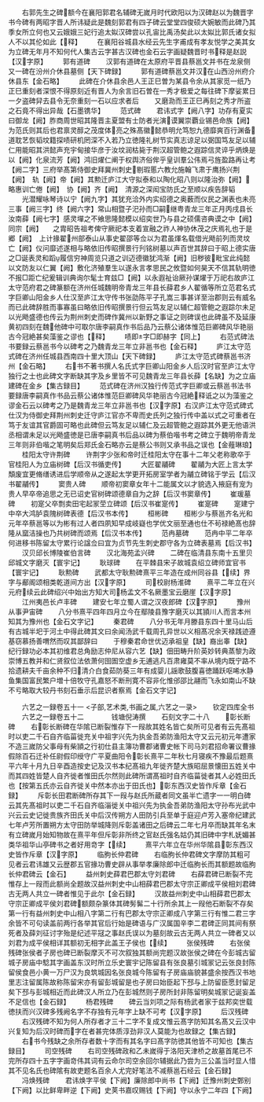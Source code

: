 <!-- { "loadSidebar": true } -->
　　右郭先生之碑额今在襄阳郭君名辅碑无嵗月时代欧阳以为汉碑赵以为魏晋字书今碑有两昭字晋人所讳疑此是魏刻郭君有四子碑云堂堂四俊硕大婉敏而此碑乃其季女所立何也又云娥娥三妃行追太姒汉碑尝以孔宙比禹汤矣此以太姒比郭氏诸女拟人不以其伦如此【释】
　　在襄阳谷城县水经云先生字甫成有孝友悦学之美其女为立碑无年月不知何代人集古云字甚古汉碑也金石云字画疑魏晋时书释是赵説【汉字原】
　　郭有道碑
　　汉郭有道碑在太原府平晋县蔡邕文并书在龙泉侧　又一碑在汾州介休县墓侧【天下碑録】
　　郭有道碑蔡邕文并汉在山西汾州府介休县东【金石略】
　　此碑在介休县余邑人王正巳曽为某县令余从其家觅一纸乃正巳重刻者深恨不得原刻近有晋人为余言旧石曽在一秀才极爱之每往碑下摩娑累日一夕盗碑舁去县令无奈重刻一石以应求者后
　　又磨泐而王正巳再刻之秀才所盗之石竟不得出异哉【石墨镌华】
　　范式碑
　　君讳式字【阙八字】功存有夏实曰御龙【阙】胙商周世昭其隆晋主夏盟有士防者光演谟翼崇覇业锡邑命族【阙】为范氏则其后也君禀灵醇之茂度体亮之殊髙徽懿恭明允笃恕九德靡爽百行渊备道耽艺恢韬坟籍探啧研机罔深不入若乃立徳隆礼树节实真志谅足以弼国笃友足以辅仁用能昭其洪懿声充宇甸接华彦于汝坟润枯毙于荆汉超管鲍之遐踪信灵谇乎炳焕是以【阙】化泉流芳【阙】鸿旧燿仁阐于权舆济俗侔乎皇训羣公伟焉弓旌盈路再让考【阙二字】三府举髙第侍御史拜冀州刺史剔瑕慝六教允施翰飞肃于鹰扬兴荆【阙】　轨【阙】帝【阙】其勲迁庐江大守拟泰和以陶化昭八则以隆治弥【阙】略惠训亡倦【阙】　协【阙】齐【阙】　清源之深闳宝防氏之至顺以疾告辞韬
　　光潜耀咏琴诗以宁【阙九字】其犹充洽外内实绍德之奥薮而仪民之渊表也未亮三事【阙三字】终【阙六字】常山相暨子汜孙而□嗣继粤青龙三年正月丙戌县长汝南薛【阙七字】感灵墠之不飨思隆懿模以绍奕世乃与县之硕儒咨典谟之中【阙】同宗【阙】　　之胄昭告祖考俾守厥祀本支着宣融之祚人神协休茂之庆焉礼也于是郷【阙】　上计掾翟州部泰山从事史翟邵等佥以为君虽煇名载借光飏前列而灵坟亡【阙】仪问靡述遂相与略依旧传昭撰景行刋铭树墓以声百世其辞曰于昭上德实唐之□诞表灵和蹈履信穷神周览只道之训迈德徽犹鸿渐【阙】旧秽彼毗宝此纯懿以文防友以仁翼【阙】敷化济殖羣生以遂永言孝思民之攸暨如何昊天不信其轨明徳不报□距亡纪爰辑训典询尔髦士育兹□【阙】以永遐祉诒厥孙谋燿于万祀右故庐江太守范府君之碑篆额在济州任城魏明帝青龙三年县长薛君乡人翟循等所立范君名式字巨卿山阳金乡人仕汉至庐江太守传书张劭陈平子孔嵩三事甚详至治郡则云有威名而已此碑辞胜而事寡虽曰略依旧传昭撰景行但云笃友足以辅仁超管鲍之遐踪尔未足以光飏盛德也传云为荆州刺史而碑作冀州以新野之事证之则碑误也此碑虽不及延康黄初四刻在魏他碑中可取尔唐李嗣真作书后品乃云蔡公诸体惟范巨卿碑风华艳丽古今冠絶甚矣藻鉴之谬也【释】
　　啧即字□即赫字【同上】
　　右范式碑法书要録云蔡邕书今以碑考之乃魏青龙三年立非邕书也【金石释】
　　庐江太守范式碑在济州任城县西南四十里大顶山【天下碑録】
　　庐江太守范式碑蔡邕书济州【金石略】
　　右书不著书撰人名氏式字巨卿山阳金乡人后汉时官至庐江太守独行之士也此碑文字断缺其字及乡里皆不可见魏青龙三年县长薛【名缺】为之立庙建碑在金乡【集古録目】
　　范式碑在济州汉独行传范式字巨卿或云蔡邕书法书要録唐李嗣真作书品云蔡公诸体惟范巨卿碑风华艳丽古今冠絶释诋之以为藻鉴之谬金石云以碑考之乃是魏青龙三年立非邕书也【汉字原】右汉庐江太守范式碑式仕汉为侍御史拜荆州刺史迁守庐江官亦不卑而史氏列之独行传中盖以式之可重者在笃于友谊其官爵固可略也此碑但云笃友足以辅仁及云超管鲍之遐踪其外更无他语洪丞相谓未足以光飏盛徳是已唐李嗣真书后品以碑为蔡伯喈书考之碑立于魏明帝青龙三年则非伯喈之笔明矣后郑氏金石略亦云是蔡公书则又承书品之误也【金薤琳琅】
　　桂阳太守许荆碑
　　许荆字少张和帝时迁桂阳太守在事十二年父老称歌卒于官桂阳人为立庙树碑【后汉书循吏传】
　　大匠翟鬴碑
　　翟鬴为大匠上言太学頽废宜更脩缮诱进后学顺帝从之遂起太学更开拓房室学者为鬴立碑铭于学云【后汉书翟鬴传】
　　窦贵人碑
　　顺帝初窦章女年十二能属文以才貌选入掖庭有宠为贵人早卒帝追思之无已诏史官树碑颂德章自为之辞【后汉书窦章传】
　　崔瑗墓碑
　　初寔父卒剽卖田宅起冡茔立碑颂【后汉书崔寔传】
　　崔寔碑
　　寔建宁中卒大鸿胪袁隗树碑表德【后汉书本传】
　　桓彬碑
　　桓彬少与蔡邕齐名光和元年卒蔡邕等以为彬有过人者四夙知早成岐嶷也学优文丽至通也仕不茍禄絶髙也辞隆从窳洁操也乃共树碑而颂焉【后汉书本传】
　　范冉墓碑
　　范冉中平二年卒何进移书陈留太守累行论諡佥曰宜为贞节先生刺史郡守各为立碑表墓焉【后汉书】
　　汉贝邱长博陵崔伯言碑
　　汉北海苑孟兴碑
　　二碑在临清县东南十五里贝邱城文字磨灭【寰宇记】
　　耿球碑
　　在平棘县宋子故城袁绍立碑师宜官书【寰宇记】
　　耿勲碑
　　武都太守耿勲碑熹平三年造在成州同谷县【续】界字与郙阁颂相类乾道间方出【汉字原】
　　司校尉杨淮碑
　　熹平二年立在兴元府续云此碑绍兴中始出方知大司杨孟文不名厥墨宝云磨崖【汉字原】
　　江州夷邑长卢丰碑
　　建安七年立蜀人谓之汉夜郎碑【汉字原】
　　豫州从事尹宙碑
　　八分书熹平四年四月立今在鄢陵县豫字磨灭以其頴川人而言本州知其为豫州也【金石文字记】
　　秦君碑
　　八分书无年月滕县东四十里马山后有古城半圯于河土中得此碑其文曰余闻汤武千载周孔异世以义相髙况余天禄践迹遵基窃慕扬善喟然而叹其鄙辞曰
　　于穆秦君命世优迈承祖皇【缺】裔出睾【缺】纪行録功必本其初维君总角励志仲尼从容六艺【缺】佃田畴升阶英妙转典蒸黎为政崇博五教并和仁贤叙位法依萧何囹圄空虚乡无逋逃凡百肃雍莫不率从境内既宁路不拾遗耕夫千亩余种不归清介白食茹防葵三年有成婴儿謡歌鼓腹喜徳踊跃呕唏水静鱼集国富民繁户増十倍牧守孔嘉怒不断刑寛不容非化惟邠邵比翮而飞永如南山不缺不亏略取大较丹书刻石垂示后昆识者察焉【金石文字记】





　　六艺之一録卷五十一
<子部,艺术类,书画之属,六艺之一录>
　　钦定四库全书
　　六艺之一録卷五十二　　　　钱塘倪涛撰
　　石刻文字二十八
　　彰长断碑
　　右彰长断碑在华隂已断裂惟存下一叚故其姓名皆亡矣所可见者有云先髙祖时以吏二千石自齐临菑徙充关中祖字兴先为执金吾弟防渔阳太守又云元初元年遭家不造三嵗防父事母有柴頴之行初仕县主簿功曹郡诸曹史帐下司马刘君招命署议曹掾假除百石迁补任尉假印绶守广平夏曲阳令彰长熹平二年秋七月寝疾不豫最后题熹平六年十月九日辛酉造按史记及汉书本纪髙祖九年徙齐楚大族昭屈景懐田五姓关中而其四姓皆楚人自齐徙者惟田氏尔然则此碑所谓髙祖时自齐临菑徙者其人必姓田氏也【按第五氏亦云自齐徙关中然本亦出于田氏也】彰东西汉史皆作斥章【金石録】
　　斥彰长田君断碑所存其下一叚与赵氏所蔵者同文虽半亡遗字一一明白碑云其先髙祖时以吏二千石自齐临淄徙关中祖兴先为执金吾弟防渔阳太守孙布光武中兴云云史记徙贵族齐田氏关中后汉传朔方人田防引兵至单于庭迎卢芳入塞帝纪建武七年卢芳所置朔方太守田防举城降则斥彰盖诸田之后碑云二年七月卒而缺其年名末有立碑嵗月始知物故在熹平年但斥彰非所终之官赵氏强名姑仍其旧碑中字札妩媚甚类华祖华山亭碑书之者好用竒字【续】
　　熹平六年立在华州华隂县彰东西汉史皆作斥章【汉字原】
　　临朐长仲君碑
　　右临朐长仲君碑文字摩防其粗可见者云君讳雄又云歴郡五官掾功曹史辟从事举孝廉除郎中迁临朐长而其额题故临朐长仲君碑云【金石】
　　益州刺史薛君巴郡太守刘君碑
　　右薛君碑已断裂不完惟存上一叚而此额尚全题故汉益州刺史中山相薛君巴郡太守宗正卿成平侯相刘君碑古无两人共立一碑者惟见于此尔【金石録】
　　汉故益州刺史中山相薛君巴郡太守宗正卿成平侯刘君碑额颇杂篆体其碑髣髴二十行所余其上一叚他石断裂不存矣第一行有益州刺史中山相八字第二行有巴郡太守宗正卿成八字第三行有惟二君三字余皆不可句读盖前两行各举其官后行始是碑语与广汉属国辛李二君碑正同其间有祭死者及薛刘征讨字殆是纪述平冦之事赵氏误以为墓刻故云古无两人共立一碑者又以刘君为成平侯相详其额初无相字此盖王子侯也【续】
　　张侯残碑
　　右张侯残碑张侯者子房也碑已断裂摩灭不可次叙独其额尚完题汉故张侯之碑在今彭城古留城子房庙中騐其字画盖东汉时所立乐史寰宇记陈留县有张良墓引城冡记云张良封陈留侯食邑小黄一万尸汉为良筑城因名张良城今陈留有子房庙庙貌甚盛余按西汉书地里志注留属陈故称陈留宋亦有留彭城留是也子房曰始臣起下邳与上防留臣愿封留足矣下邳与彭城相近而此碑汉人所立乃在彭城然则子房所封非陈留明矣城冡记诞妄盖不足信也【金石録】
　　杨君残碑
　　碑云当刘项之际有杨武者家于兹邦奕世载徳扶而兴汉碑多残阙名字不存独有元年字上缺不可考【汉字原】
　　后汉残碑
　　右汉残碑不知为何人所存者才三十二字不复成文惟云髙字防知其名髙又云汉中兴复知为后汉时碑而字在者甚完体质淳劲非汉人莫能为也故録之【集古録】
　　右书今残缺之余所存者数十字而有其名字曰髙字防徳其他皆不可知也【集古録目】
　　司空残碑
　　右司空残碑政和乙未嵗得于洛阳天津桥之故墓首尾已不完所存四十五字字画竒伟其词有云命尔司空余回尔辅据此乃尝为三公盖当时显人惜其不见名氏也碑隂有故吏题名百余人尤完好笔法不减蔡邕石经云【金石録】
　　冯焕残碑
　　君讳焕字平侯【下阙】廉除郎中尚书【下阙】迁豫州刺史鄄别【下阙】以比鲜卑畔逆【下阙】史荚书嘉叹赐钱【下阙】守以永宁二年四【下阙】
